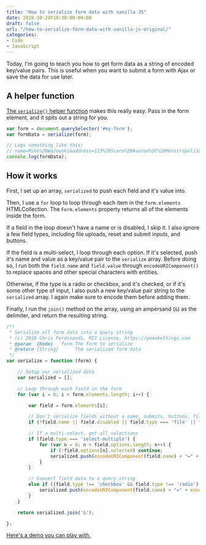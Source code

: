 ```yaml
---
title: "How to serialize form data with vanilla JS"
date: 2018-10-29T10:30:00-04:00
draft: false
url: "/how-to-serialize-form-data-with-vanilla-js-original/"
categories:
- Code
- JavaScript
---
```


Today, I'm going to teach you how to get form data as a string of encoded key/value pairs. This is useful when you want to submit a form with Ajax or save the data for use later.

## A helper function

[The `serialize()` helper function](https://vanillajstoolkit.com/helpers/serialize/) makes this really easy. Pass in the form element, and it spits out a string for you.

```js
var form = document.querySelector('#my-form');
var formData = serialize(form);

// Logs something like this:
// name=Mike%20Wazowski&address=123%20Scare%20Avenue%2C%20Monstropolis&email=mikew%40monstersinc.com
console.log(formData);
```

## How it works

First, I set up an array, `serialized` to push each field and it's value into.

Then, I use a `for` loop to loop through each item in the `form.elements` HTMLCollection. The `Form.elements` property returns all of the elements inside the form.

If a field in the loop doesn't have a name or is disabled, I skip it. I also ignore a few field types, including file uploads, reset and submit inputs, and buttons.

If the field is a multi-select, I loop through each option. If it's selected, push it's name and value as a key/value pair to the `serialize` array. Before doing so, I run both the `field.name` and `field.value` through `encodeURIComponent()` to replace spaces and other special characters with entities.

Otherwise, if the type is a radio or checkbox, and it's checked, or if it's some other type of input, I also push a new key/value pair string to the `serialized` array. I again make sure to encode them before adding them.

Finally, I run the `join()` method on the array, using an ampersand (`&`) as the delimiter, and return the resulting string.

```js
/*!
 * Serialize all form data into a query string
 * (c) 2018 Chris Ferdinandi, MIT License, https://gomakethings.com
 * @param  {Node}   form The form to serialize
 * @return {String}      The serialized form data
 */
var serialize = function (form) {

	// Setup our serialized data
	var serialized = [];

	// Loop through each field in the form
	for (var i = 0; i < form.elements.length; i++) {

		var field = form.elements[i];

		// Don't serialize fields without a name, submits, buttons, file and reset inputs, and disabled fields
		if (!field.name || field.disabled || field.type === 'file' || field.type === 'reset' || field.type === 'submit' || field.type === 'button') continue;

		// If a multi-select, get all selections
		if (field.type === 'select-multiple') {
			for (var n = 0; n < field.options.length; n++) {
				if (!field.options[n].selected) continue;
				serialized.push(encodeURIComponent(field.name) + "=" + encodeURIComponent(field.options[n].value));
			}
		}

		// Convert field data to a query string
		else if ((field.type !== 'checkbox' && field.type !== 'radio') || field.checked) {
			serialized.push(encodeURIComponent(field.name) + "=" + encodeURIComponent(field.value));
		}
	}

	return serialized.join('&');

};
```

[Here's a demo you can play with.](https://codepen.io/cferdinandi/pen/ePoemY)